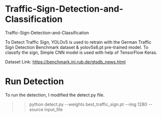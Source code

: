 # Traffic-Sign-Detection-and-Classification
Traffic-Sign-Detection-and-Classification

To Detect Traffic Sign, YOLOv5 is used to retrain with the German Traffic Sign Detection Benchmark dataset & yolov5s6.pt pre-trained model. To classify the sign, Simple CNN model is used with help of TensorFlow Keras.

Dataset Link: https://benchmark.ini.rub.de/gtsdb_news.html

# Run Detection

To run the detection, I modified the detect.py file.
>> python detect.py --weights best_traffic_sign.pt --img 1280 --source input_file
